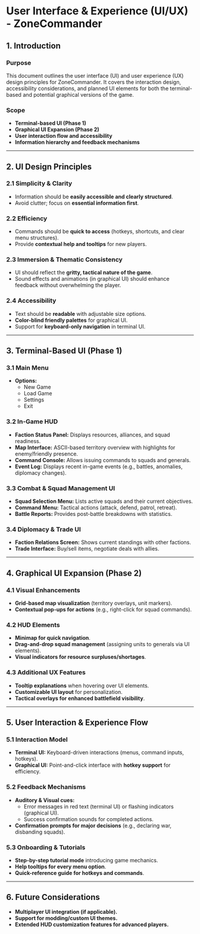 # **User Interface & Experience (UI/UX) - ZoneCommander**

## **1. Introduction**
### **Purpose**
This document outlines the user interface (UI) and user experience (UX) design principles for ZoneCommander. It covers the interaction design, accessibility considerations, and planned UI elements for both the terminal-based and potential graphical versions of the game.

### **Scope**
- **Terminal-based UI (Phase 1)**
- **Graphical UI Expansion (Phase 2)**
- **User interaction flow and accessibility**
- **Information hierarchy and feedback mechanisms**

---

## **2. UI Design Principles**
### **2.1 Simplicity & Clarity**
- Information should be **easily accessible and clearly structured**.
- Avoid clutter; focus on **essential information first**.

### **2.2 Efficiency**
- Commands should be **quick to access** (hotkeys, shortcuts, and clear menu structures).
- Provide **contextual help and tooltips** for new players.

### **2.3 Immersion & Thematic Consistency**
- UI should reflect the **gritty, tactical nature of the game**.
- Sound effects and animations (in graphical UI) should enhance feedback without overwhelming the player.

### **2.4 Accessibility**
- Text should be **readable** with adjustable size options.
- **Color-blind friendly palettes** for graphical UI.
- Support for **keyboard-only navigation** in terminal UI.

---

## **3. Terminal-Based UI (Phase 1)**
### **3.1 Main Menu**
- **Options:**
  - New Game
  - Load Game
  - Settings
  - Exit

### **3.2 In-Game HUD**
- **Faction Status Panel:** Displays resources, alliances, and squad readiness.
- **Map Interface:** ASCII-based territory overview with highlights for enemy/friendly presence.
- **Command Console:** Allows issuing commands to squads and generals.
- **Event Log:** Displays recent in-game events (e.g., battles, anomalies, diplomacy changes).

### **3.3 Combat & Squad Management UI**
- **Squad Selection Menu:** Lists active squads and their current objectives.
- **Command Menu:** Tactical actions (attack, defend, patrol, retreat).
- **Battle Reports:** Provides post-battle breakdowns with statistics.

### **3.4 Diplomacy & Trade UI**
- **Faction Relations Screen:** Shows current standings with other factions.
- **Trade Interface:** Buy/sell items, negotiate deals with allies.

---

## **4. Graphical UI Expansion (Phase 2)**
### **4.1 Visual Enhancements**
- **Grid-based map visualization** (territory overlays, unit markers).
- **Contextual pop-ups for actions** (e.g., right-click for squad commands).

### **4.2 HUD Elements**
- **Minimap for quick navigation**.
- **Drag-and-drop squad management** (assigning units to generals via UI elements).
- **Visual indicators for resource surpluses/shortages**.

### **4.3 Additional UX Features**
- **Tooltip explanations** when hovering over UI elements.
- **Customizable UI layout** for personalization.
- **Tactical overlays for enhanced battlefield visibility**.

---

## **5. User Interaction & Experience Flow**
### **5.1 Interaction Model**
- **Terminal UI:** Keyboard-driven interactions (menus, command inputs, hotkeys).
- **Graphical UI:** Point-and-click interface with **hotkey support** for efficiency.

### **5.2 Feedback Mechanisms**
- **Auditory & Visual cues:**
  - Error messages in red text (terminal UI) or flashing indicators (graphical UI).
  - Success confirmation sounds for completed actions.
- **Confirmation prompts for major decisions** (e.g., declaring war, disbanding squads).

### **5.3 Onboarding & Tutorials**
- **Step-by-step tutorial mode** introducing game mechanics.
- **Help tooltips for every menu option**.
- **Quick-reference guide for hotkeys and commands**.

---

## **6. Future Considerations**
- **Multiplayer UI integration (if applicable).**
- **Support for modding/custom UI themes.**
- **Extended HUD customization features for advanced players.**
